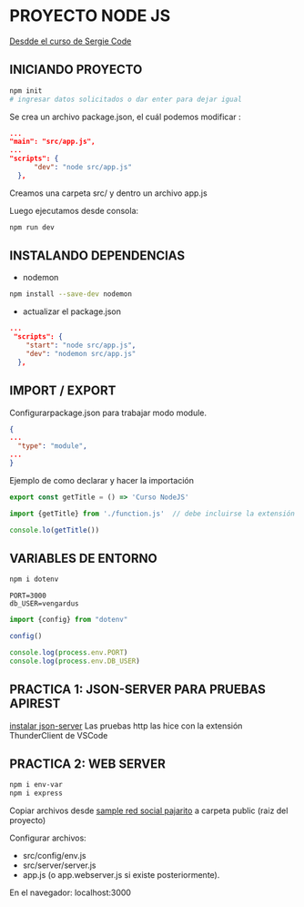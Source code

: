 # PROYECTO NODE JS

[Desdde el curso de Sergie Code](https://www.youtube.com/watch?v=I17ln313Pjk&t=4063s)

## INICIANDO PROYECTO

```bash
npm init 
# ingresar datos solicitados o dar enter para dejar igual
```

Se crea un archivo package.json, el cuál podemos modificar :

```json
...
"main": "src/app.js",
...
"scripts": {
      "dev": "node src/app.js"
  },
```

Creamos una carpeta src/ y dentro un archivo app.js

Luego ejecutamos desde consola:

```bash
npm run dev
```

## INSTALANDO DEPENDENCIAS

- nodemon

```bash
npm install --save-dev nodemon
```

- actualizar el package.json

```json
...
 "scripts": {
    "start": "node src/app.js",
    "dev": "nodemon src/app.js"
  },
```

## IMPORT / EXPORT

Configurarpackage.json para trabajar modo module.

```json
{
...
  "type": "module",
...
}
```

Ejemplo de como declarar y hacer la importación

```js fnction.js
export const getTitle = () => 'Curso NodeJS'
```

```js app.js
import {getTitle} from './function.js'  // debe incluirse la extensión del fichero

console.lo(getTitle())
```

## VARIABLES DE ENTORNO

```bash
npm i dotenv
```

```text   file .env
PORT=3000
db_USER=vengardus
```

```js   app.js
import {config} from "dotenv"

config()

console.log(process.env.PORT)
console.log(process.env.DB_USER)
```

## PRACTICA 1: JSON-SERVER PARA PRUEBAS APIREST

[instalar json-server](https://www.npmjs.com/package/json-server)
Las pruebas http las hice con la extensión ThunderClient de VSCode

## PRACTICA 2: WEB SERVER

```bash
npm i env-var
npm i express
```

Copiar archivos desde [sample red social pajarito](https://github.com/sergiecode/red-social-pajarito-js/tree/master) a carpeta public (raiz del proyecto)

Configurar archivos:

- src/config/env.js
- src/server/server.js
- app.js (o app.webserver.js si existe posteriormente).

En el navegador: localhost:3000
